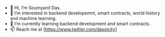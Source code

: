 - 👋 Hi, I’m Soumyanil Das.
- 👀 I’m interested in backend developemnt, smart contracts, world history and machine learning.
- 🌱 I’m currently learning backend development and smart contracts.
- 📫 Reach me at [https://www.twitter.com/dassicity]

<!---
dassic007/dassic007 is a ✨ special ✨ repository because its `README.md` (this file) appears on your GitHub profile.
You can click the Preview link to take a look at your changes.
--->
